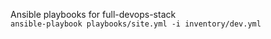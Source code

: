 Ansible playbooks for full-devops-stack  
`ansible-playbook playbooks/site.yml -i inventory/dev.yml`